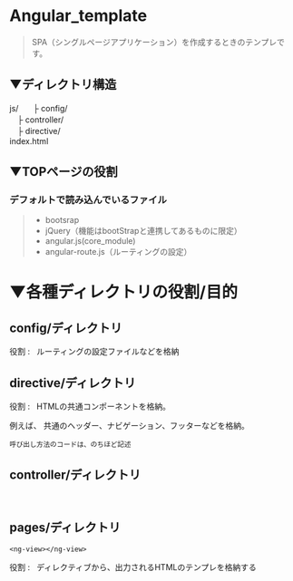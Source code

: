 # Angular_template

>SPA（シングルページアプリケーション）を作成するときのテンプレです。  

## ▼ディレクトリ構造  

 js/  
　├ config/  
　├ controller/  
　├ directive/   
 index.html  
 
## ▼TOPページの役割

### デフォルトで読み込んでいるファイル

> * bootsrap  
> * jQuery（機能はbootStrapと連携してあるものに限定）  
> * angular.js(core_module)  
> * angular-route.js（ルーティングの設定）  


# ▼各種ディレクトリの役割/目的 

##  config/ディレクトリ
役割 :  
ルーティングの設定ファイルなどを格納  

##  directive/ディレクトリ  
役割 :  
HTMLの共通コンポーネントを格納。

例えば、
共通のヘッダー、ナビゲーション、フッターなどを格納。

`呼び出し方法のコードは、のちほど記述`  

##  controller/ディレクトリ
 
 
##  pages/ディレクトリ

`<ng-view></ng-view>`

役割 :  
ディレクティブから、出力されるHTMLのテンプレを格納する


